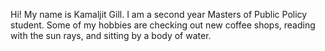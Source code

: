 Hi! My name is Kamaljit Gill. I am a second year Masters of Public Policy 
student. Some of my hobbies are checking out new coffee shops, reading 
with the sun rays, and sitting by a body of water. 
